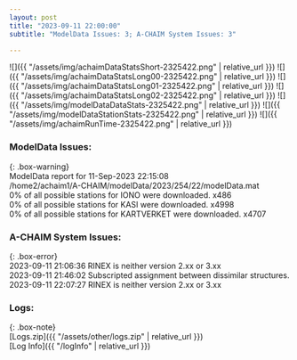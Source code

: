 ```yaml
---
layout: post
title: "2023-09-11 22:00:00"
subtitle: "ModelData Issues: 3; A-CHAIM System Issues: 3"

---
```


![]({{ "/assets/img/achaimDataStatsShort-2325422.png" | relative_url }})
![]({{ "/assets/img/achaimDataStatsLong00-2325422.png" | relative_url }})
![]({{ "/assets/img/achaimDataStatsLong01-2325422.png" | relative_url }})
![]({{ "/assets/img/achaimDataStatsLong02-2325422.png" | relative_url }})
![]({{ "/assets/img/modelDataDataStats-2325422.png" | relative_url }})
![]({{ "/assets/img/modelDataStationStats-2325422.png" | relative_url }})
![]({{ "/assets/img/achaimRunTime-2325422.png" | relative_url }})


### ModelData Issues:  
  
{: .box-warning}  
 ModelData report for 11-Sep-2023 22:15:08   
 /home2/achaim1/A-CHAIM/modelData/2023/254/22/modelData.mat   
 0% of all possible stations for IONO were downloaded. x486   
 0% of all possible stations for KASI were downloaded. x4998   
 0% of all possible stations for KARTVERKET were downloaded. x4707   
  
### A-CHAIM System Issues:  
  
{: .box-error}  
2023-09-11 21:06:36 RINEX is neither version 2.xx or 3.xx  
2023-09-11 21:46:02 Subscripted assignment between dissimilar structures.  
2023-09-11 22:07:27 RINEX is neither version 2.xx or 3.xx  

### Logs:  
  
{: .box-note}  
[Logs.zip]({{ "/assets/other/logs.zip" | relative_url }})  
[Log Info]({{ "/logInfo" | relative_url }})  
